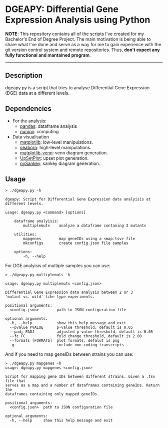 # DGEAPY: Differential Gene Expression Analysis using Python

**NOTE**: This repository contains all of the scripts I've created for my Bachelor's End of Degree Project. The main motivation is being able to share what I've done and serve as a way for me to gain experience with the git version control system and remote repositories. Thus, **don't expect any fully functional and mantained program**.

---

## Description

dgeapy.py is a script that tries to analyse Differential Gene Expression (DGE) data at a different levels.

## Dependencies

- For the analysis:
    - [pandas](<https://pypi.org/project/pandas/>): dataframe analysis
    - [numpy](<https://pypi.org/project/numpy/>): computing
- Data visualisation
    - [matplotlib](<https://pypi.org/project/matplotlib/>): low-level manipulations.
    - [seaborn](<https://pypi.org/project/seaborn/>): high-level manipulations.
    - [matplotlib-venn](<https://pypi.org/project/matplotlib-venn/>): venn diagram generation.
    - [UpSetPlot](<https://pypi.org/project/UpSetPlot/0.8.0/>): upset plot generation.
    - [pySankey](<https://github.com/Pierre-Sassoulas/pySankey/tree/main>): sankey diagram generation.

## Usage

```
> ./dgeapy.py -h

dgeapy: Script for Differential Gene Expression data analyisis at different levels.

usage: dgeapy.py <command> [options]

    dataframe analyisis:
        multiplemuts    analyze a dataframe contaning 3 mutants

    utilities:
        mapgenes        map geneIDs using a <map.tsv> file
        mkconfigs       create config.json file samples

    options:
        -h, --help
```

For DGE analyisis of multiple samples you can use:

```
> ./dgeapy.py multiplemuts -h

usage: dgeapy.py multiplemuts <config.json>

Differential Gene Expression data analysis between 2 or 3
'mutant vs. wild' like type experiments.

positional arguments:
  <config.json>        path to JSON configuration file

optional arguments:
  -h, --help           show this help message and exit
  --pvalue PVALUE      p-value threshold, default is 0.05
  --padj PADJ          adjusted p-value threshold, default is 0.05
  --fc FC              fold change threshold, default is 2.00
  --formats [FORMATS]  plot formats, defalut is png
  -g                   include non-coding transcripts
```

And if you need to map geneIDs between strains you can use:

```
> ./dgeapy.py mapgenes -h
usage: dgeapy.py mapgenes <config.json>

Script for mapping gene IDs between different strains. Given a .tsv file that
serves as a map and a number of dataframes containing geneIDs. Return the
dataframes containing only mapped geneIDs.

positional arguments:
  <config.json>  path to JSON configuration file

optional arguments:
  -h, --help     show this help message and exit
```

